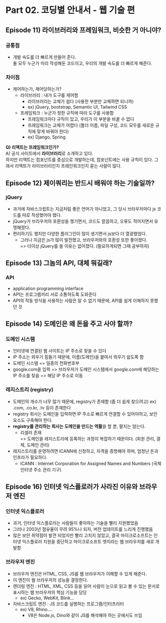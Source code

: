 # Part 02. 코딩별 안내서 - 웹 기술 편

## Episode 11) 라이브러리와 프레임워크, 비슷한 거 아니야?

### 공통점

-   개발 속도를 더 빠르게 만들어 준다.  
    둘 모두 누군가 미리 작성해둔 코드이고, 우리의 개발 속도를 더 빠르게 해준다.

### 차이점

-   제어하는가, 제어당하는가?
    -   라이브러리 : 내가 도구를 제어함
        -   라이브러리는 교체가 쉽다 (사용한 부분만 교체하면 되니까)
        -   ex) jQuery, bootstrap, Semantic UI, Tailwind CSS
    -   프레임워크 : 누군가 정한 규칙에 따라 도구를 사용함
        -   프레임워크마다 규칙이 있고, 우리가 이 부분을 바꿀 수 없다
        -   프레임워크는 교체가 어렵다 (폴더 이름, 파일 구성, 코드 모두를 새로운 규칙에 맞게 바꿔야 한다)
        -   ex) Django, Spring

**Q) 리액트는 프레임워크인가?**  
A) 공식 사이트에서 **라이브러리**로 소개하고 있다.  
하지만 리액트는 컴포넌트를 중심으로 개발하는데, 컴포넌트에는 사용 규칙이 있다.
그래서 리액트가 라이브러리인지 프레인워크인지 묻는 사람이 많다.

## Episode 12) 제이쿼리는 반드시 배워야 하는 기술일까?

### jQuery

-   과거에 자바스크립트는 지금처럼 좋은 언어가 아니었고, 그 당시 브라우저마다 js 코드를 따로 작성했어야 했다.
-   jQuery가 브라우저의 호환성을 챙기면서, 코드도 깔끔하고, 오류도 적어지면서 유명해졌다.
-   편리하기도 했지만 다양한 플러그인이 많이 생기면서 js보다 더 열광했었다.
    -   그러나 지금은 js가 많이 발전했고, 브라우저와의 호환성 또한 좋아졌다.  
         => 더이상 jQuery를 쓸 이유는 없어졌다. (필요하게되면 그때 공부하자)

## Episode 13) 그놈의 API, 대체 뭐길래?

### API

-   application programming interface
-   API는 프로그램끼리 서로 소통하도록 도와준다
-   API의 작동 방식을 사용하는 사람은 알 수 없기 때문에, API를 쉽게 이해하지 못했던 것

## Episode 14) 도메인은 왜 돈을 주고 사야 할까?

### 도메인 시스템

-   인터넷에 연결된 웹 사이트는 IP 주소로 찾을 수 있다
-   IP 주소는 외우기 힘들기 때문에, 이름(도메인)을 붙여서 외우기 쉽도록 함
-   도메인 시스템 == 일종의 전화번호부
-   google.com을 입력 => 브라우저가 도메인 시스템에서 google.com에 해당하는 IP 주소를 찾음 => 해당 IP 주소로 이동

### 레지스트리 (registry)

-   도메인의 개수가 너무 많기 때문에, registry가 존재함 (좀 더 쉽게 찾으려고)
    ex) .com, .co.kr, .tv 등이 존재한다
-   registry 회사는 도메인을 입력하면 IP 주소로 빠르게 연결할 수 있어야하고, 보안 요소도 구축해야 한다.
-   **registry를 관리하는 회사는 도메인을 만드는 역활**을 할 뿐, 팔지는 않는다.
    -   리셀러 존재  
        => 도메인을 레지스트리에 등록하는 과정이 복잡하기 때문이다. (회원 관리, 결제, 도메인 관리)
-   레지스트리를 운영하려면 ICANN에 신청하고, 자격을 증명해야 하며, 엄청난 돈과 인프라가 필요하다.
    -   ICANN : Internet Corporation for Assigned Names and Numbers (국제 인터넷 주소 관리 기구)

## Episode 16) 인터넷 익스플로러가 사라진 이유와 브라우저 엔진

### 인터넷 익스플로러

-   과거, 인터넷 익스플로러는 사람들이 좋아하는 기술을 빨리 지원했었음
-   그러나 2003년 점유율이 무려 95%나 되자, 버전 업데이트를 느리게 진행했음
-   많은 보안 취약점이 발견 되었지만 빨리 고치지 않았고, 결국 마이크로소프트는 인터넷 익스플로러 지원을 중단하고 마이크로소프트 엣지라는 웹 브라우저를 새로 개발함

### 브라우저 엔진

-   브라우저 엔진은 HTML, CSS, JS를 웹 브라우저가 이해할 수 있게 해준다.
-   이 엔진이 웹 브라우저의 성능을 결정한다.
-   렌더링 엔진 : HTML, XML, CSS 등을 읽어 사람이 눈으로 읽고 볼 수 있는 문서로 표시하는 웹 브라우저의 핵심 기능을 담당
    -   ex) Gecko, WebKit, Blink...
-   자바스크립트 엔진 : JS 코드를 실행하는 프로그램/인터프리터
    -   ex) V8, Rhino....
        -   V8은 Node.js, Dino와 같이 JS를 해석해야 하는 곳에서도 쓰임
